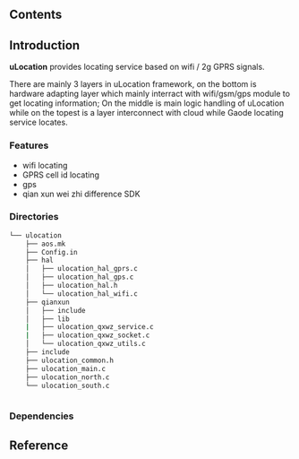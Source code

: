 ## Contents

## Introduction
**uLocation** provides locating service based on wifi / 2g GPRS signals.

There are mainly 3 layers in uLocation framework, on the bottom is hardware adapting layer which mainly interract with wifi/gsm/gps module to get locating information; On the middle is main logic handling of uLocation while on the topest is a layer interconnect with cloud while Gaode locating service locates.

### Features
- wifi locating
- GPRS cell id locating
- gps
- qian xun wei zhi difference SDK

### Directories

```sh
└── ulocation
    ├── aos.mk
    ├── Config.in
    ├── hal
    │   ├── ulocation_hal_gprs.c
    │   ├── ulocation_hal_gps.c
    │   ├── ulocation_hal.h
    │   └── ulocation_hal_wifi.c
    ├── qianxun
    │   ├── include
    │   ├── lib
    |   ├── ulocation_qxwz_service.c
    |   ├── ulocation_qxwz_socket.c
    │   └── ulocation_qxwz_utils.c
    ├── include
    ├── ulocation_common.h
    ├── ulocation_main.c
    ├── ulocation_north.c
    └── ulocation_south.c



```

### Dependencies


## Reference

